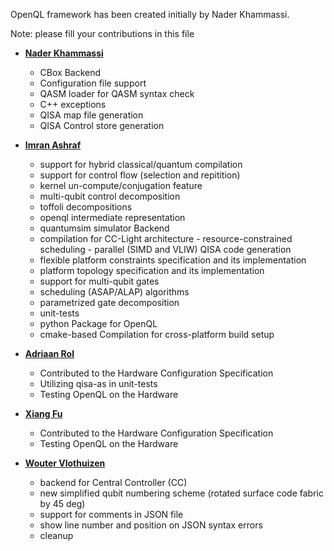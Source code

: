 
OpenQL framework has been created initially by Nader Khammassi.

Note: please fill your contributions in this file


- **[Nader Khammassi](https://github.com/Nader-Khammassi)**
    -   CBox Backend
    -   Configuration file support
    -   QASM loader for QASM syntax check
    -   C++ exceptions
    -   QISA map file generation
    -   QISA Control store generation



- **[Imran Ashraf](https://github.com/imranashraf)**
    -   support for hybrid classical/quantum compilation
    -   support for control flow (selection and repitition)
    -   kernel un-compute/conjugation feature
    -   multi-qubit control decomposition
    -   toffoli decompositions
    -   openql intermediate representation
    -   quantumsim simulator Backend
    -   compilation for CC-Light architecture
            - resource-constrained scheduling
            - parallel (SIMD and VLIW) QISA code generation
    -   flexible platform constraints specification and its implementation
    -   platform topology specification and its implementation
    -   support for multi-qubit gates
    -   scheduling (ASAP/ALAP) algorithms
    -   parametrized gate decomposition
    -   unit-tests
    -   python Package for OpenQL
    -   cmake-based Compilation for cross-platform build setup



- **[Adriaan Rol](https://github.com/AdriaanRol)**
    -   Contributed to the Hardware Configuration Specification
    -   Utilizing qisa-as in unit-tests
    -   Testing OpenQL on the Hardware

- **[Xiang Fu](https://github.com/gtaifu)**
    -   Contributed to the Hardware Configuration Specification
    -   Testing OpenQL on the Hardware

- **[Wouter Vlothuizen](https://github.com/wvlothuizen)**
    -   backend for Central Controller (CC)
    -   new simplified qubit numbering scheme (rotated surface code fabric by 45 deg)
    -   support for comments in JSON file
    -   show line number and position on JSON syntax errors
    -   cleanup
